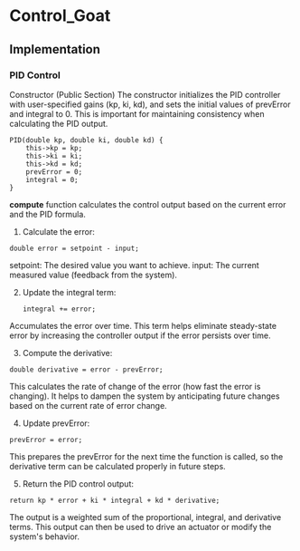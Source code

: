 # Control_Goat

## Implementation

### PID Control
Constructor (Public Section)
The constructor initializes the PID controller with user-specified gains (kp, ki, kd), and sets the initial values of prevError and integral to 0. This is important for maintaining consistency when calculating the PID output.
```
PID(double kp, double ki, double kd) {
    this->kp = kp;
    this->ki = ki;
    this->kd = kd;
    prevError = 0;
    integral = 0;
}
```
**compute** function calculates the control output based on the current error and the PID formula.
1. Calculate the error:
```
double error = setpoint - input;
```
setpoint: The desired value you want to achieve.
input: The current measured value (feedback from the system).

2. Update the integral term:
   ```
   integral += error;
   ```
Accumulates the error over time. This term helps eliminate steady-state error by increasing the controller output if the error persists over time.

3. Compute the derivative:
```
double derivative = error - prevError;
```
This calculates the rate of change of the error (how fast the error is changing). It helps to dampen the system by anticipating future changes based on the current rate of error change.

4. Update prevError:
```
prevError = error;
```
This prepares the prevError for the next time the function is called, so the derivative term can be calculated properly in future steps.

5. Return the PID control output:

```
return kp * error + ki * integral + kd * derivative;
```
The output is a weighted sum of the proportional, integral, and derivative terms. This output can then be used to drive an actuator or modify the system's behavior.
